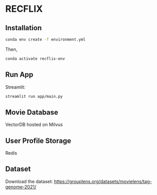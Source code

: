 # RECFLIX

## Installation
```bash
conda env create -f environment.yml
```
Then,
```bash
conda activate recflix-env
```
## Run App
Streamlit:
```bash
streamlit run app/main.py
```
## Movie Database
VectorDB hosted on Milvus

## User Profile Storage
Redis

## Dataset
Download the dataset: https://grouplens.org/datasets/movielens/tag-genome-2021/